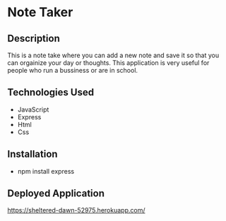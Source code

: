 # Note Taker
## Description
This is a note take where you can add a new note and save it so that you can orgainize your day or thoughts. This application is very useful for people who run a bussiness or are in school.
## Technologies Used
* JavaScript
* Express
* Html
* Css
## Installation 
* npm install express
## Deployed Application
https://sheltered-dawn-52975.herokuapp.com/
